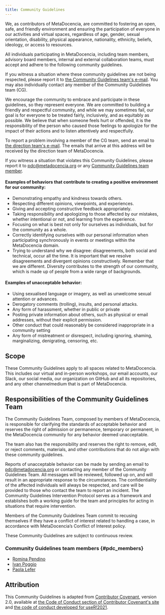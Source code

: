 ```yaml
---
title: Community Guidelines
---
```


We, as contributors of MetaDocencia, are committed to fostering an open, safe, and friendly environment and ensuring the participation of everyone in our activities and virtual spaces, regardless of age, gender, sexual orientation, disability, physical appearance, nationality, ethnicity, beliefs, ideology, or access to resources.

All individuals participating in MetaDocencia, including team members, advisory board members, internal and external collaboration teams, must accept and adhere to the following community guidelines.

If you witness a situation where these community guidelines are not being respected, please report it to [the Community Guidelines team's e-mail](mailto:pdc@metadocencia.org). You may also individually contact any member of the Community Guidelines team (CG).

We encourage the community to embrace and participate in these guidelines, so they represent everyone. We are committed to building a friendly and respectful community, and while we may sometimes fail, our goal is for everyone to be treated fairly, inclusively, and as equitably as possible. We believe that when someone feels hurt or offended, it is the responsibility of the person who caused those feelings to apologize for the impact of their actions and to listen attentively and respectfully.

To report a problem involving a member of the CG team, send an email to [the direction team's e-mail](mailto:direccion@metadocencia.org). The emails that arrive at this address will be received by the direction team of MetaDocencia.

If you witness a situation that violates this Community Guidelines, please report it to [pdc@metadocencia.org](mailto:pdc@metadocencia.org) or any [Community Guidelines team member](#pdc_members).

#### Examples of behaviors that contribute to creating a positive environment for our community:

* Demonstrating empathy and kindness towards others.
* Respecting different opinions, viewpoints, and experiences.
* Giving and accepting constructive feedback appropriately.
* Taking responsibility and apologizing to those affected by our mistakes, whether intentional or not, and learning from the experience.
* Focusing on what is best not only for ourselves as individuals, but for the community as a whole.
* Correctly identifying ourselves with our personal information when participating synchronously in events or meetings within the MetaDocencia domain.
* Trying to understand why we disagree: disagreements, both social and technical, occur all the time. It is important that we resolve disagreements and divergent opinions constructively. Remember that we are different. Diversity contributes to the strength of our community, which is made up of people from a wide range of backgrounds.


#### Examples of unacceptable behavior:

* Using sexualised language or imagery, as well as unwelcome sexual attention or advances.
* Derogatory comments (trolling), insults, and personal attacks.
* Any form of harassment, whether in public or private
* Posting private information about others, such as physical or email addresses, without their explicit permission.
* Other conduct that could reasonably be considered inappropriate in a community setting
* Any form of mistreatment or disrespect, including ignoring, shaming, marginalizing, denigrating, censoring, etc.


## Scope

These Community Guidelines apply to all spaces related to MetaDocencia. This includes our virtual and in-person workshops, our email accounts, our Slack, our social media, our organization on GitHub and all its repositories, and any other channelmedium that is part of MetaDocencia.

## Responsibilities of the Community Guidelines Team

The Community Guidelines Team, composed by members of MetaDocencia, is responsible for clarifying the standards of acceptable behavior and reserves the right of admission or permanence, temporary or permanent, in the MetaDocencia community for any behavior deemed unacceptable.

The team also has the responsibility and reserves the right to remove, edit, or reject comments, materials, and other contributions that do not align with these community guidelines.

Reports of unacceptable behavior can be made by sending an email to [pdc@metadocencia.org](mailto:pdc@metadocencia.org) or contacting any member of the Community Guidelines Team. All messages will be reviewed, followed up on, and will result in an appropriate response to the circumstances. The confidentiality of the affected individuals will always be respected, and care will be provided to those who contact the team to report an incident. The Community Guidelines Intervention Protocol serves as a framework and establishes both a working guide for the team and principles for acting in situations that require intervention.

Members of the Community Guidelines Team commit to recusing themselves if they have a conflict of interest related to handling a case, in accordance with MetaDocencia’s Conflict of Interest policy.

These Community Guidelines are subject to continuous review.

### Community Guidelines team members {#pdc_members}

* [Romina Pendino](https://www.metadocencia.org/authors/rominapedino/)
* [Ivan Poggio](https://www.metadocencia.org/authors/ivan/)
* [Paola Lefer](https://www.metadocencia.org/authors/plefer/)

## Attribution

This Community Guidelines is adapted from [Contributor Covenant](https://www.contributor-covenant.org), version 2.0,
available at [the Code of Conduct section of Contributor Covenant's site]( https://www.contributor-covenant.org/es/version/2/0/code_of_conduct.html) and [the code of conduct developed for useR!2021](https://user2021.r-project.org/participation/coc/).
